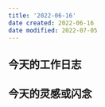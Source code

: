 ```yaml
---
title: '2022-06-16'
date created: 2022-06-16
date modified: 2022-07-05
---
```


## 今天的工作日志

## 今天的灵感或闪念
